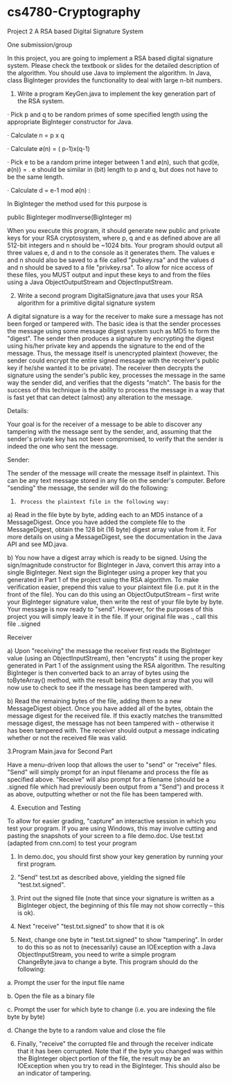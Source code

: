 # cs4780-Cryptography
Project 2
A RSA based Digital Signature System
 

One submission/group

In this project, you are going to implement a RSA based digital signature system. Please check the textbook or slides for the detailed description of the algorithm. You should use Java to implement the algorithm. In Java, class BigInteger provides the functionality to deal with large n-bit numbers.

1. Write a program KeyGen.java to implement the key generation part of the RSA system.

·         Pick p and q to be random primes of some specified length using the appropriate BigInteger constructor for Java.

·         Calculate n =  p x q

·         Calculate ø(n) = ( p-1)x(q-1)  

·         Pick e to be a random prime integer between 1 and ø(n), such that gcd(e, ø(n)) = . e should be similar in (bit) length to p and q, but does not have to be the same length.

·         Calculate  d = e-1 mod ø(n) :

In BigInteger the method used for this purpose is

public BigInteger modInverse(BigInteger m)

When you execute this program, it should generate new public and private keys for your RSA cryptosystem, where p, q and e as defined above are all 512-bit integers and n  should be ~1024 bits. Your program should output all three values e, d and n to the console as it generates them.  The values e and n should also be saved to a file called "pubkey.rsa" and the values d and n should be saved to a file "privkey.rsa".  To allow for nice access of these files, you MUST output and input these keys to and from the files using a Java ObjectOutputStream and ObjectInputStream.

2. Write a second program DigitalSignature.java that uses your RSA algorithm for a primitive digital signature system

A digital signature is a way for the receiver to make sure a message has not been forged or tampered with.  The basic idea is that the sender processes the message using some message digest system such as MD5 to form the "digest".  The sender then produces a signature by encrypting the digest using his/her private key and appends the signature to the end of the message.  Thus, the message itself is unencrypted plaintext (however, the sender could encrypt the entire signed message with the receiver's public key if he/she wanted it to be private).  The receiver then decrypts the signature using the sender's public key, processes the message in the same way the sender did, and verifies that the digests "match".  The basis for the success of this technique is the ability to process the message in a way that is fast yet that can detect (almost) any alteration to the message.  

Details:

Your goal is for the receiver of a message to be able to discover any tampering with the message sent by the sender, and, assuming that the sender's private key has not been compromised, to verify that the sender is indeed the one who sent the message.

Sender:

The sender of the message will create the message itself in plaintext.  This can be any text message stored in any file on the sender's computer.  Before "sending" the message, the sender will do the following:

1)      Process the plaintext file in the following way:

a) Read in the file byte by byte, adding each to an MD5 instance of a MessageDigest.  Once you have added the complete file to the MessageDigest, obtain the 128 bit (16 byte) digest array value from it.  For more details on using a MessageDigest, see the documentation in the Java API and see MD.java.

b) You now have a digest array which is ready to be signed.  Using the sign/magnitude constructor for BigInteger in Java, convert this array into a single BigInteger.  Next sign the BigInteger using a proper key that you generated in Part 1 of the project using the RSA algorithm.  To make verification easier, prepend this value to your plaintext file (i.e. put it in the front of the file).   You can do this using an ObjectOutputStream – first write your BigInteger signature value, then write the rest of your file byte by byte.  Your message is now ready to "send".  However, for the purposes of this project you will simply leave it in the file.  If your original file was <filename>.<ext>, call this file <filename>.<ext>.signed

Receiver

a) Upon "receiving" the message the receiver first reads the BigInteger value (using an ObjectInputStream), then "encrypts" it using the proper key generated in Part 1 of the assignment using the RSA algorithm.  The resulting BigInteger is then converted back to an array of bytes using the toByteArray() method, with the result being the digest array that you will now use to check to see if the message has been tampered with. 

b) Read the remaining bytes of the file, adding them to a new MessageDigest object.  Once you have added all of the bytes, obtain the message digest for the received file.  If this exactly matches the transmitted message digest, the message has not been tampered with – otherwise it has been tampered with.  The receiver should output a message indicating whether or not the received file was valid.

3.Program Main.java for Second Part

Have a menu-driven loop that allows the user to "send" or "receive" files.  "Send" will simply prompt for an input filename and process the file as specified above.  "Receive" will also prompt for a filename (should be a .signed file which had previously been output from a "Send") and process it as above, outputting whether or not the file has been tampered with.

4. Execution and Testing

To allow for easier grading, "capture" an interactive session in which you test your program.  If you are using Windows, this may involve cutting and pasting the snapshots of your screen to a file demo.doc.  Use test.txt (adapted  from cnn.com) to test your program

1) In demo.doc,  you should first show your key generation by running your first program. 

2)  "Send" test.txt as described above, yielding the signed file "test.txt.signed".

3)  Print out the signed file (note that since your signature is written as a BigInteger object, the beginning of this file may not show correctly – this is ok). 

4)  Next "receive" "test.txt.signed" to show that it is ok

5)  Next, change one byte in "test.txt.signed" to show "tampering".  In order to do this so as not to (necessarily) cause an IOException with a Java ObjectInputStream, you need to write a simple program ChangeByte.java to change a byte.  This program should do the following:

a. Prompt the user for the input file name

b. Open the file as a binary file

c. Prompt the user for which byte to change (i.e. you are indexing the file byte by byte)

d. Change the byte to a random value and close the file

6) Finally, "receive" the corrupted file and through the receiver indicate that it has been corrupted.  Note that if the byte you changed was within the BigInteger object portion of the file, the result may be an IOException when you try to read in the BigInteger. This should also be an indicator of tampering.
